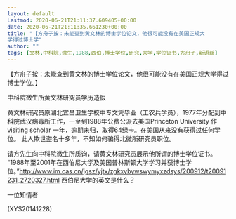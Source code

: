 ```yaml
---
layout: default
Lastmod: 2020-06-21T21:11:37.609405+00:00
date: 2020-06-21T21:11:35.661230+00:00
title: "【方舟子按：未能查到黄文林的博士学位论文，他很可能没有在美国正规大
学得过博士学"
author: ""
tags: [文林,中科院,微生,1988,西伯,博士学位,研究,大学,学位证书,方舟子,新语丝]
---
```


【方舟子按：未能查到黄文林的博士学位论文，他很可能没有在美国正规大学得过博士学位。】

中科院微生所黄文林研究员学历造假

黄文林研究员原湖北宜昌卫生学校中专文凭毕业（工农兵学员），1977年分配到中科院武汉病毒所工作，一至到1988年公费公派去美国Princeton University 作visiting scholar 一年，逾期未归，取得64绿卡。在美国从来没有获得过任何学位。 此人欺世盗名十多年，不知如何骗得北微所研究员职位。

请方先生向中科院微生所质询，请黄文林研究员展示他所谓的博士学位证书。 “1988年至2001年在西伯尼大学及美国普林斯顿大学学习并获博士学位。”http://www.im.cas.cn/jgsz/yjtx/zgkxybywswymyxzdsys/200912/t20091231_2720327.html 西伯尼大学的英文是什么？

一位知情者

(XYS20141228)

